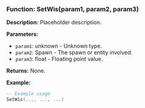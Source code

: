 ### Function: SetWis(param1, param2, param3)

**Description:**
Placeholder description.

**Parameters:**
- `param1`: unknown - Unknown type.
- `param2`: Spawn - The spawn or entity involved.
- `param3`: float - Floating point value.

**Returns:** None.

**Example:**

```lua
-- Example usage
SetWis(..., ..., ...)
```
